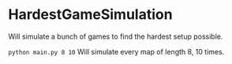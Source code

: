 # HardestGameSimulation

Will simulate a bunch of games to find the hardest setup possible.

`python main.py 8 10` Will simulate every map of length 8, 10 times.
